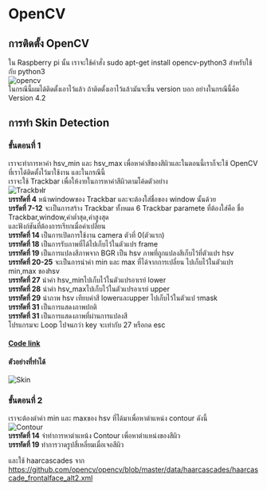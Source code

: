 # OpenCV
## การติดตั้ง OpenCV
   ใน Raspberry pi นั้น เราจะใช้คำสั่ง sudo apt-get install opencv-python3 สำหรับใช้กับ python3  
   ![opencv](https://user-images.githubusercontent.com/46487715/110500618-fa6daa80-812b-11eb-9609-9f23f039b1d3.png)  
   ในกรณีนี้ผมได้ติดตั้งเอาไว้แล้ว ถ้าติดตั้งเอาไว้แล้วมันจะขึ้น version บอก อย่างในกรณีนี้คือ Version 4.2
## การทำ Skin Detection  
 ### ขั้นตอนที่ 1
   เราจะทำการหาค่า hsv_min และ hsv_max เพื่อหาค่าสีของสีผิวและในตอนนี้เราก็จะใช้ OpenCV ที่เราได้ติดตั้งไว้มาใช้งาน และในกรณีนี้  
   เราจะใช้ Trackbar เพื่อให้งายในการหาค่าสีผิวตามโค้ดตัวอย่าง  
   ![Trackbฟr](https://user-images.githubusercontent.com/46487715/110504429-bd0b1c00-812f-11eb-9a09-dd4bea416998.png)  
   **บรรทัดที่ 4** หน้าwindowของ Trackbar และจะต้องใส่ชื่อของ window นั้นด้วย   
   **บรรัดที่ 7-12** จะเป็นการสร้าง Trackbar ทั้งหมด 6 Trackbar paramete ที่ต้องใส่คือ ชื่อ Trackbar,window,ค่าต่ำสุด,ค่าสูงสุด  
    และฟังก์ชันที่ต้องการเรียกเมื่อค่าเปลี่ยน  
   **บรรทัดที่ 14** เป็นการเปิดการใช้งาน camera ตัวที่ 0(ตัวแรก)   
   **บรรทัดที่ 18** เป็นการรับภาพที่ได้ไปเก็บไว้ในตัวแปร frame  
   **บรรทัดที่ 19** เป็นการแปลงสีภาพจาก BGR เป็น hsv ภาพที่ถูกแปลงสีเก็บไว้ที่ตัวแปร hsv  
   **บรรทัดที่ 20-25** จะเป็นการนำค่า min และ max ที่ได้จากการเปลี่ยน ไปเก็บไว้ในตัวแปร min,max ของhsv  
   **บรรทัดที่ 27** นำค่า hsv_minไปเก็บไว้ในตัวแปรอาเรย์ lower  
   **บรรทัดที่ 28** นำค่า hsv_maxไปเก็บไว้ในตัวแปรอาเรย์ upper  
   **บรรทัดที่ 29** นำภาพ hsv เทียบค่าสี lowerและupper ไปเก็บไว้ในตัวแป รmask  
   **บรรทัดที่ 31** เป็นการแสดงภาพปกติ  
   **บรรทัดที่ 31** เป็นการแสดงภาพที่ผ่านการแปลงสี  
   โปรแกรมจะ Loop ไปจนกว่า key จะเท่ากับ 27 หรือกด esc
   #### [Code link](https://github.com/5A681/Blog_-/blob/main/colorsSkin.py)
   #### ตัวอย่างที่ทำได้
   ![Skin](https://user-images.githubusercontent.com/46487715/110509831-1f1a5000-8135-11eb-915d-988ab59b03c4.png)  
  ### ขั้นตอนที่ 2
   เราจะต้องตำค่า min และ maxของ hsv ที่ได้มาเพื่อหาตำแหน่ง contour ดังนี้  
   ![Contour](https://user-images.githubusercontent.com/46487715/110513881-4bd06680-8139-11eb-8525-45daa4e2ef57.png)  
   **บรรทัดที่ 14** จำทำการหาตำแหน้ง Contour เพื่อหาตำแหน่งของสีผิว  
   **บรรทัดที่ 19** ทำการวาดรูปสี่เหลี่ยมเมื่อเจอสีผิว  
   
   และใช้ haarcascades จาก https://github.com/opencv/opencv/blob/master/data/haarcascades/haarcascade_frontalface_alt2.xml
   
